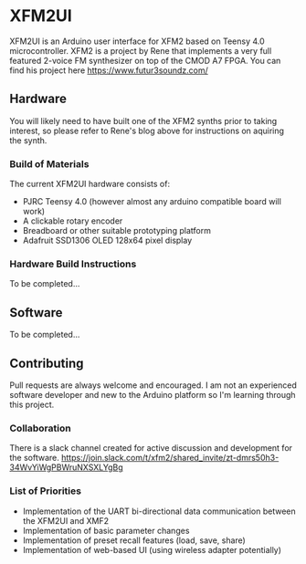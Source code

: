 # XFM2UI
XFM2UI is an Arduino user interface for XFM2 based on Teensy 4.0 microcontroller.
XFM2 is a project by Rene that implements a very full featured 2-voice FM synthesizer on top of the CMOD A7 FPGA.  You can find his project here https://www.futur3soundz.com/

## Hardware
You will likely need to have built one of the XFM2 synths prior to taking interest, so please refer to Rene's blog above for instructions on aquiring the synth.

### Build of Materials
The current XFM2UI hardware consists of:
- PJRC Teensy 4.0 (however almost any arduino compatible board will work)
- A clickable rotary encoder
- Breadboard or other suitable prototyping platform
- Adafruit SSD1306 OLED 128x64 pixel display

### Hardware Build Instructions

To be completed...

## Software
To be completed...

## Contributing
Pull requests are always welcome and encouraged.  I am not an experienced software developer and new to the Arduino platform so I'm learning through this project.

### Collaboration
There is a slack channel created for active discussion and development for the software.  https://join.slack.com/t/xfm2/shared_invite/zt-dmrs50h3-34WvYiWgPBWruNXSXLYgBg

### List of Priorities
- Implementation of the UART bi-directional data communication between the XFM2UI and XMF2
- Implementation of basic parameter changes
- Implementation of preset recall features (load, save, share)
- Implementation of web-based UI (using wireless adapter potentially)
